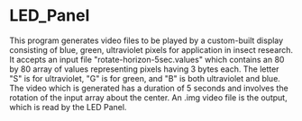 # LED_Panel

This program generates video files to be played by a custom-built display consisting of blue, green, ultraviolet pixels for 
application in insect research. It accepts an input file "rotate-horizon-5sec.values" which contains an 80 by 80 array of values
representing pixels having 3 bytes each. The letter "S" is for ultraviolet, "G" is for green, and "B" is both ultraviolet and
blue. The video which is generated has a duration of 5 seconds and involves the rotation of the input array about the center.
An .img video file is the output, which is read by the LED Panel. 

